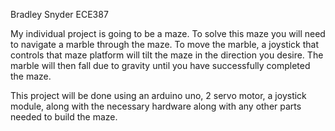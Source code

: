 Bradley Snyder
ECE387

My individual project is going to be a maze. To solve this maze you will need to navigate a marble through the maze.
To move the marble, a joystick that controls that maze platform will tilt the maze in the direction you desire. 
The marble will then fall due to gravity until you have successfully completed the maze. 

This project will be done using an arduino uno, 2 servo motor, a joystick module, along with the necessary hardware
along with any other parts needed to build the maze. 
